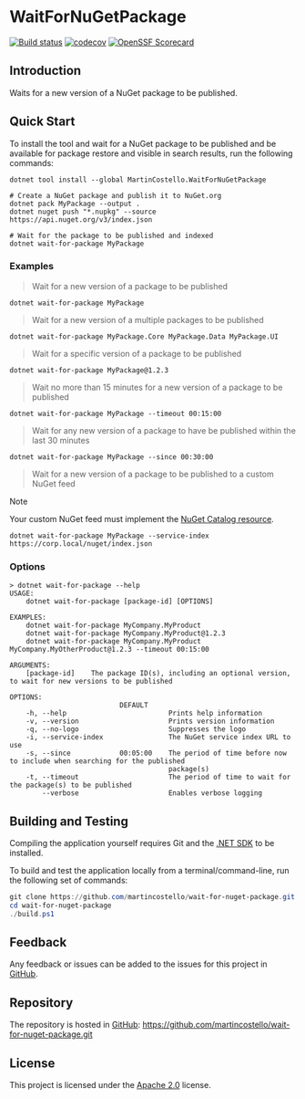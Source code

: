 # WaitForNuGetPackage

<!--
[![NuGet][package-badge]][package-download]
-->

[![Build status][build-badge]][build-status]
[![codecov][coverage-badge]][coverage-report]
[![OpenSSF Scorecard][scorecard-badge]][scorecard-report]

## Introduction

Waits for a new version of a NuGet package to be published.

## Quick Start

To install the tool and wait for a NuGet package to be published
and be available for package restore and visible in search results,
run the following commands:

```console
dotnet tool install --global MartinCostello.WaitForNuGetPackage

# Create a NuGet package and publish it to NuGet.org
dotnet pack MyPackage --output .
dotnet nuget push "*.nupkg" --source https://api.nuget.org/v3/index.json

# Wait for the package to be published and indexed
dotnet wait-for-package MyPackage
```

### Examples

> Wait for a new version of a package to be published

```console
dotnet wait-for-package MyPackage
```

> Wait for a new version of a multiple packages to be published

```console
dotnet wait-for-package MyPackage.Core MyPackage.Data MyPackage.UI
```

> Wait for a specific version of a package to be published

```console
dotnet wait-for-package MyPackage@1.2.3
```

> Wait no more than 15 minutes for a new version of a package to be published

```console
dotnet wait-for-package MyPackage --timeout 00:15:00
```

> Wait for any new version of a package to have be published within the last 30 minutes

```console
dotnet wait-for-package MyPackage --since 00:30:00
```

> Wait for a new version of a package to be published to a custom NuGet feed

> [!NOTE]
> Your custom NuGet feed must implement the [NuGet Catalog resource](https://learn.microsoft.com/nuget/api/catalog-resource).

```console
dotnet wait-for-package MyPackage --service-index https://corp.local/nuget/index.json
```

### Options

```console
> dotnet wait-for-package --help
USAGE:
    dotnet wait-for-package [package-id] [OPTIONS]

EXAMPLES:
    dotnet wait-for-package MyCompany.MyProduct
    dotnet wait-for-package MyCompany.MyProduct@1.2.3
    dotnet wait-for-package MyCompany.MyProduct MyCompany.MyOtherProduct@1.2.3 --timeout 00:15:00

ARGUMENTS:
    [package-id]    The package ID(s), including an optional version, to wait for new versions to be published

OPTIONS:
                           DEFAULT
    -h, --help                         Prints help information
    -v, --version                      Prints version information
    -q, --no-logo                      Suppresses the logo
    -i, --service-index                The NuGet service index URL to use
    -s, --since            00:05:00    The period of time before now to include when searching for the published
                                       package(s)
    -t, --timeout                      The period of time to wait for the package(s) to be published
        --verbose                      Enables verbose logging
```

## Building and Testing

Compiling the application yourself requires Git and the [.NET SDK][dotnet-sdk] to be installed.

To build and test the application locally from a terminal/command-line, run the
following set of commands:

```powershell
git clone https://github.com/martincostello/wait-for-nuget-package.git
cd wait-for-nuget-package
./build.ps1
```

## Feedback

Any feedback or issues can be added to the issues for this project in [GitHub][issues].

## Repository

The repository is hosted in [GitHub][repo]: <https://github.com/martincostello/wait-for-nuget-package.git>

## License

This project is licensed under the [Apache 2.0][license] license.

[build-badge]: https://github.com/martincostello/wait-for-nuget-package/actions/workflows/build.yml/badge.svg?branch=main&event=push
[build-status]:https://github.com/martincostello/wait-for-nuget-package/actions?query=workflow%3Abuild+branch%3Amain+event%3Apush "Continuous Integration for this project"
[coverage-badge]: https://codecov.io/gh/martincostello/wait-for-nuget-package/branch/main/graph/badge.svg
[coverage-report]: https://codecov.io/gh/martincostello/wait-for-nuget-package "Code coverage report for this project"
[dotnet-sdk]: https://dotnet.microsoft.com/download "Download the .NET SDK"
[issues]: https://github.com/martincostello/wait-for-nuget-package/issues "Issues for this project on GitHub.com"
[license]: https://www.apache.org/licenses/LICENSE-2.0.txt "The Apache 2.0 license"
<!--
[package-badge]: https://buildstats.info/nuget/MartinCostello.WaitForNuGetPackage?includePreReleases=false
[package-download]: https://www.nuget.org/packages/MartinCostello.WaitForNuGetPackage "Download MartinCostello.WaitForNuGetPackage from NuGet"
-->
[repo]: https://github.com/martincostello/wait-for-nuget-package "This project on GitHub.com"
[scorecard-badge]: https://api.securityscorecards.dev/projects/github.com/martincostello/wait-for-nuget-package/badge
[scorecard-report]: https://securityscorecards.dev/viewer/?uri=github.com/martincostello/wait-for-nuget-package "OpenSSF Scorecard for this project"
